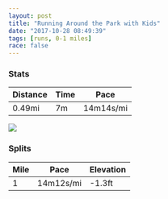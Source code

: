 ```yaml
---
layout: post
title: "Running Around the Park with Kids"
date: "2017-10-28 08:49:39"
tags: [runs, 0-1 miles]
race: false
---
```


### Stats

| Distance | Time | Pace |
|----------|------|------|
|0.49mi|7m|14m14s/mi|

<img src='https://maps.googleapis.com/maps/api/staticmap?maptype=roadmap&path=enc:swrwFbkqbMs@QbARXwGuCqBu@|@hCtB`@}AcDu@~B|CfAaA&key=AIzaSyC1MId7bFpkLXNAaYhBSTb8jLyiSqzbDtM&size=800x800&markers=color:yellow|label:S|40.73354,-73.98594&markers=color:green|label:F|40.733309999999996,-73.98459999999999'>

### Splits

| Mile | Pace | Elevation |
|------|------|-----------|
|1|14m12s/mi|-1.3ft|
